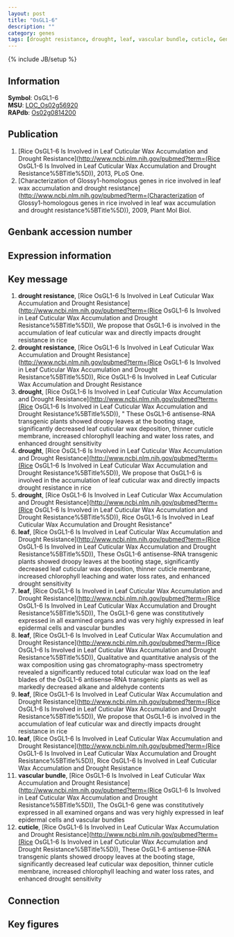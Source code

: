 ```yaml
---
layout: post
title: "OsGL1-6"
description: ""
category: genes
tags: [drought resistance, drought, leaf, vascular bundle, cuticle, Gene]
---
```

{% include JB/setup %}

## Information
__Symbol__: OsGL1-6  
__MSU__: [LOC_Os02g56920](http://rice.plantbiology.msu.edu/cgi-bin/ORF_infopage.cgi?orf=LOC_Os02g56920)  
__RAPdb__: [Os02g0814200](http://rapdb.dna.affrc.go.jp/viewer/gbrowse_details/irgsp1?name=Os02g0814200)  

## Publication
1. [Rice OsGL1-6 Is Involved in Leaf Cuticular Wax Accumulation and Drought Resistance](http://www.ncbi.nlm.nih.gov/pubmed?term=(Rice OsGL1-6 Is Involved in Leaf Cuticular Wax Accumulation and Drought Resistance%5BTitle%5D)), 2013, PLoS One.
2. [Characterization of Glossy1-homologous genes in rice involved in leaf wax accumulation and drought resistance](http://www.ncbi.nlm.nih.gov/pubmed?term=(Characterization of Glossy1-homologous genes in rice involved in leaf wax accumulation and drought resistance%5BTitle%5D)), 2009, Plant Mol Biol.

## Genbank accession number

## Expression information

## Key message
1. __drought resistance__, [Rice OsGL1-6 Is Involved in Leaf Cuticular Wax Accumulation and Drought Resistance](http://www.ncbi.nlm.nih.gov/pubmed?term=(Rice OsGL1-6 Is Involved in Leaf Cuticular Wax Accumulation and Drought Resistance%5BTitle%5D)),  We propose that OsGL1-6 is involved in the accumulation of leaf cuticular wax and directly impacts drought resistance in rice
2. __drought resistance__, [Rice OsGL1-6 Is Involved in Leaf Cuticular Wax Accumulation and Drought Resistance](http://www.ncbi.nlm.nih.gov/pubmed?term=(Rice OsGL1-6 Is Involved in Leaf Cuticular Wax Accumulation and Drought Resistance%5BTitle%5D)), Rice OsGL1-6 Is Involved in Leaf Cuticular Wax Accumulation and Drought Resistance
3. __drought__, [Rice OsGL1-6 Is Involved in Leaf Cuticular Wax Accumulation and Drought Resistance](http://www.ncbi.nlm.nih.gov/pubmed?term=(Rice OsGL1-6 Is Involved in Leaf Cuticular Wax Accumulation and Drought Resistance%5BTitle%5D)), " These OsGL1-6 antisense-RNA transgenic plants showed droopy leaves at the booting stage, significantly decreased leaf cuticular wax deposition, thinner cuticle membrane, increased chlorophyll leaching and water loss rates, and enhanced drought sensitivity
4. __drought__, [Rice OsGL1-6 Is Involved in Leaf Cuticular Wax Accumulation and Drought Resistance](http://www.ncbi.nlm.nih.gov/pubmed?term=(Rice OsGL1-6 Is Involved in Leaf Cuticular Wax Accumulation and Drought Resistance%5BTitle%5D)),  We propose that OsGL1-6 is involved in the accumulation of leaf cuticular wax and directly impacts drought resistance in rice
5. __drought__, [Rice OsGL1-6 Is Involved in Leaf Cuticular Wax Accumulation and Drought Resistance](http://www.ncbi.nlm.nih.gov/pubmed?term=(Rice OsGL1-6 Is Involved in Leaf Cuticular Wax Accumulation and Drought Resistance%5BTitle%5D)), Rice OsGL1-6 Is Involved in Leaf Cuticular Wax Accumulation and Drought Resistance"
6. __leaf__, [Rice OsGL1-6 Is Involved in Leaf Cuticular Wax Accumulation and Drought Resistance](http://www.ncbi.nlm.nih.gov/pubmed?term=(Rice OsGL1-6 Is Involved in Leaf Cuticular Wax Accumulation and Drought Resistance%5BTitle%5D)),  These OsGL1-6 antisense-RNA transgenic plants showed droopy leaves at the booting stage, significantly decreased leaf cuticular wax deposition, thinner cuticle membrane, increased chlorophyll leaching and water loss rates, and enhanced drought sensitivity
7. __leaf__, [Rice OsGL1-6 Is Involved in Leaf Cuticular Wax Accumulation and Drought Resistance](http://www.ncbi.nlm.nih.gov/pubmed?term=(Rice OsGL1-6 Is Involved in Leaf Cuticular Wax Accumulation and Drought Resistance%5BTitle%5D)),  The OsGL1-6 gene was constitutively expressed in all examined organs and was very highly expressed in leaf epidermal cells and vascular bundles
8. __leaf__, [Rice OsGL1-6 Is Involved in Leaf Cuticular Wax Accumulation and Drought Resistance](http://www.ncbi.nlm.nih.gov/pubmed?term=(Rice OsGL1-6 Is Involved in Leaf Cuticular Wax Accumulation and Drought Resistance%5BTitle%5D)),  Qualitative and quantitative analysis of the wax composition using gas chromatography-mass spectrometry revealed a significantly reduced total cuticular wax load on the leaf blades of the OsGL1-6 antisense-RNA transgenic plants as well as markedly decreased alkane and aldehyde contents
9. __leaf__, [Rice OsGL1-6 Is Involved in Leaf Cuticular Wax Accumulation and Drought Resistance](http://www.ncbi.nlm.nih.gov/pubmed?term=(Rice OsGL1-6 Is Involved in Leaf Cuticular Wax Accumulation and Drought Resistance%5BTitle%5D)),  We propose that OsGL1-6 is involved in the accumulation of leaf cuticular wax and directly impacts drought resistance in rice
10. __leaf__, [Rice OsGL1-6 Is Involved in Leaf Cuticular Wax Accumulation and Drought Resistance](http://www.ncbi.nlm.nih.gov/pubmed?term=(Rice OsGL1-6 Is Involved in Leaf Cuticular Wax Accumulation and Drought Resistance%5BTitle%5D)), Rice OsGL1-6 Is Involved in Leaf Cuticular Wax Accumulation and Drought Resistance
11. __vascular bundle__, [Rice OsGL1-6 Is Involved in Leaf Cuticular Wax Accumulation and Drought Resistance](http://www.ncbi.nlm.nih.gov/pubmed?term=(Rice OsGL1-6 Is Involved in Leaf Cuticular Wax Accumulation and Drought Resistance%5BTitle%5D)),  The OsGL1-6 gene was constitutively expressed in all examined organs and was very highly expressed in leaf epidermal cells and vascular bundles
12. __cuticle__, [Rice OsGL1-6 Is Involved in Leaf Cuticular Wax Accumulation and Drought Resistance](http://www.ncbi.nlm.nih.gov/pubmed?term=(Rice OsGL1-6 Is Involved in Leaf Cuticular Wax Accumulation and Drought Resistance%5BTitle%5D)),  These OsGL1-6 antisense-RNA transgenic plants showed droopy leaves at the booting stage, significantly decreased leaf cuticular wax deposition, thinner cuticle membrane, increased chlorophyll leaching and water loss rates, and enhanced drought sensitivity

## Connection

## Key figures



